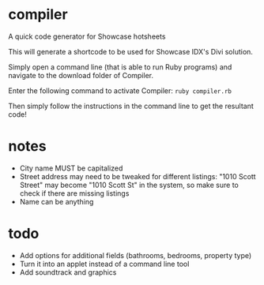 # compiler
A quick code generator for Showcase hotsheets

This will generate a shortcode to be used for Showcase IDX's Divi solution.

Simply open a command line (that is able to run Ruby programs) and navigate to the download folder of Compiler.

Enter the following command to activate Compiler:
`ruby compiler.rb`

Then simply follow the instructions in the command line to get the resultant code!

# notes
- City name MUST be capitalized
- Street address may need to be tweaked for different listings: "1010 Scott Street" may become "1010 Scott St" in the system,
so make sure to check if there are missing listings
- Name can be anything

# todo
- Add options for additional fields (bathrooms, bedrooms, property type)
- Turn it into an applet instead of a command line tool
- Add soundtrack and graphics
